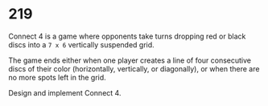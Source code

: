 [_metadata_:number]:-      "219"
[_metadata_:difficulty]:-  "Hard"
[_metadata_:asker]:-       "Salesforce"
[_metadata_:tags]:-       "game"

# 219

Connect 4 is a game where opponents take turns dropping red or black discs into a `7 x 6` vertically suspended grid.

The game ends either when one player creates a line of four consecutive discs of their color (horizontally, vertically, or diagonally), or when there are no more spots left in the grid.

Design and implement Connect 4.
